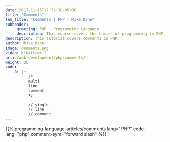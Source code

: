 ```yaml
---
date: 2017-11-15T17:52:38-05:00
title: "Comments"
seo_title: "Comments | PHP | Mike Dane"
subheader:
     greeting: PHP - Programming Language
     description: This course covers the basics of programming in PHP. Work your way through the videos/articles and I'll teach you everything you need to know to start your programming journey!
description: This tutorial covers comments in PHP.
author: Mike Dane
image: comments.png
video: htK4tLcwk_I
url: /web-development/php/comments/
weight: 26
code:
    a: |+
          /*
          multi
          line
          comment
          */

          // single
          // line
          // comment
---
```


{{% programming-language-articles/comments lang="PHP" code-lang="php" comment-sym="forward slash" %}}
